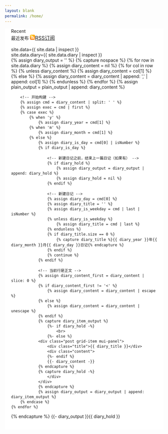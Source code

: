```yaml
---
layout: blank
permalink: /home/
---
```

<div align="center">
	<div style="width:100%;height:auto">
		<div id="blog" align="left" style="background-color:white;padding:0px 20px 20px;position:relative">
			<div class="watermarkTopRight" onselectstart="return false">Recent</div>
			<div class="h1">
				<div style="display:inline">最近发布</div>
				<a href="/api/rss.xml" style="font-size:medium"><img src="img/rss_24.gif" width="16" height="16" />RSS订阅</a>
			</div>
			<br>
			<div class="grid" masonry gutter="10" itemselector=".grid-item" columnwidth=".sizer">
				<div class="sizer mui-panel"></div>
<div>site.data={{ site.data | inspect }}</div>
<div>site.data.diary={{ site.data.diary | inspect }}</div>
{% assign diary_output = '' %}
{% capture nospace %}
	{% for row in site.data.diary %}
		<!-- 提取当前行字符串 -->
		{% assign diary_content = nil %}
		{% for col in row %}
			{% unless diary_content %}
				{% assign diary_content = col[1] %}
			{% else %}
				{% assign diary_content = diary_content | append: ',' | append: col[1] %}
			{% endunless %}
		{% endfor %}
		{% assign plain_output = plain_output | append: diary_content %}
		
		<!-- 开始构建 -->
		{% assign cmd = diary_content | split: ' ' %}
		{% assign exec = cmd | first %}
		{% case exec %}
			{% when 'y' %}
				{% assign diary_year = cmd[1] %}
			{% when 'm' %}
				{% assign diary_month = cmd[1] %}
			{% else %}
				{% assign diary_is_day = cmd[0] | isNumber %}
				{% if diary_is_day %}
				
					<!-- 新建日记之前，结束上一篇日记（如果有） -->
					{% if diary_hold %}
						{% assign diary_output = diary_output | append: diary_hold %}
						{% assign diary_hold = nil %}
					{% endif %}
					
					<!-- 新建日记 -->
					{% assign diary_day = cmd[0] %}
					{% assign diary_title = '' %}
					{% assign diary_is_weekday = cmd | last | isNumber %}
					{% unless diary_is_weekday %}
						{% assign diary_title = cmd | last %}
					{% endunless %}
					{% if diary_title.size == 0 %}
						{% capture diary_title %}{{ diary_year }}年{{ diary_month }}月{{ diary_day }}日记{% endcapture %}
					{% endif %}
					{% continue %}
				{% endif %}
				
				<!-- 当前行是正文 -->
				{% assign diary_content_first = diary_content | slice: 0 %}
				{% if diary_content_first != '<' %}
					{% assign diary_content = diary_content | escape %}
				{% else %}
					{% assign diary_content = diary_content | unescape %}
				{% endif %}
				{% capture diary_item_output %}
					{%- if diary_hold -%}
						<br>
					{%- else %}
				<div class="post grid-item mui-panel">
					<div class="title">{{ diary_title }}</div>
					<div class="content">
					{%- endif %}
					{{- diary_content -}}
				{% endcapture %}
				{% capture diary_hold -%}
					</div>
				</div>
				{% endcapture %}
				{% assign diary_output = diary_output | append: diary_item_output %}
		{% endcase %}
	{% endfor %}
{% endcapture %}
{{- diary_output }}{{ diary_hold }}
			</div>
		</div>
	</div>
</div>
<style>
iframe{
	width: 100%;
	height: 240px;
	border: 0;
}
.sizer{
	visibility: hidden
}
.post{
	overflow-wrap: break-word;
	background-color: rgba(0,0,0,0);
	line-height:1.5em;
}
.post > .title{
	text-align: center
}
.post > .content:before{
	content: '\201c';
	font-size: 2em;
	font-family: "monospace";
	display: inline-block;
	color: #999999;
}
.post > .content > iframe{
	width: 100%;
	border: 0
}

/* 列宽 width 应该为：Math.floor(1 / 列数 x 100%) - item左右padding - (间隔值 x 间隔数量 x Math.floor(间隔数量 / 列数)) */
@media (min-width:500px){
	.sizer, .grid-item{
		width:calc(50% - 30px - 5px)
	}
}
@media (min-width:800px){
	.sizer, .grid-item{
		width:calc(33% - 30px - 6px)
	}
}
</style>
